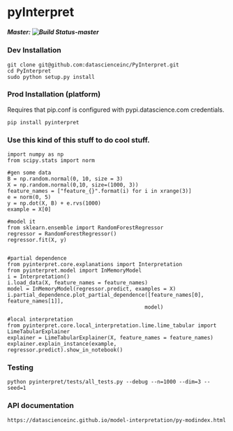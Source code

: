 # pyInterpret
##### Master: ![Build Status-master](https://api.travis-ci.com/repositories/datascienceinc/model-interpretation.svg?token=okdWYn5kDgeoCPJZGPEz&branch=master)

<!--![layout](../master/PyInterpret.png?raw=true)
=======
-->

### Dev Installation
```
git clone git@github.com:datascienceinc/PyInterpret.git
cd PyInterpret
sudo python setup.py install
```

### Prod Installation (platform)
Requires that pip.conf is configured with pypi.datascience.com credentials.

```
pip install pyinterpret
```


### Use this kind of this stuff to do cool stuff.

```
import numpy as np
from scipy.stats import norm

#gen some data
B = np.random.normal(0, 10, size = 3)
X = np.random.normal(0,10, size=(1000, 3))
feature_names = ["feature_{}".format(i) for i in xrange(3)]
e = norm(0, 5)
y = np.dot(X, B) + e.rvs(1000)
example = X[0]

#model it
from sklearn.ensemble import RandomForestRegressor
regressor = RandomForestRegressor()
regressor.fit(X, y)


#partial dependence
from pyinterpret.core.explanations import Interpretation
from pyinterpret.model import InMemoryModel
i = Interpretation()
i.load_data(X, feature_names = feature_names)
model = InMemoryModel(regressor.predict, examples = X)
i.partial_dependence.plot_partial_dependence([feature_names[0], feature_names[1]],
                                            model)

#local interpretation
from pyinterpret.core.local_interpretation.lime.lime_tabular import LimeTabularExplainer
explainer = LimeTabularExplainer(X, feature_names = feature_names)
explainer.explain_instance(example,  regressor.predict).show_in_notebook()

```

### Testing
```
python pyinterpret/tests/all_tests.py --debug --n=1000 --dim=3 --seed=1
```

### API documentation
```
https://datascienceinc.github.io/model-interpretation/py-modindex.html
```
